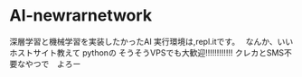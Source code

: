 # AI-newrarnetwork
深層学習と機械学習を実装したかったAI 
実行環境は,repl.itです。　
なんか、いいホストサイト教えて
pythonの
そうそうVPSでも大歓迎!!!!!!!!!!!!
クレカとSMS不要なやつで　よろー
